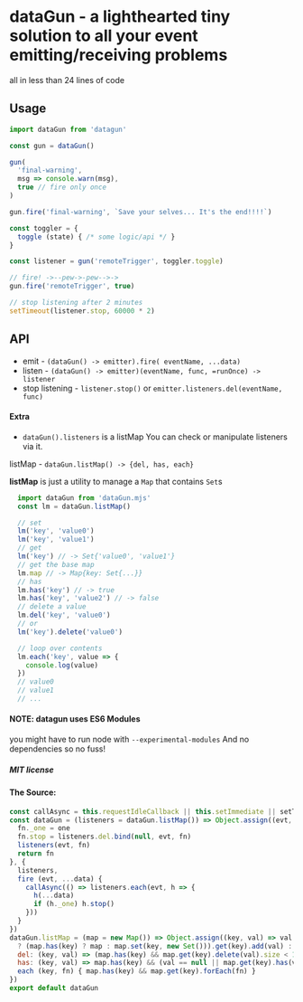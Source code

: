 # dataGun - a lighthearted tiny solution to all your event emitting/receiving problems
all in less than 24 lines of code    

## Usage

```javascript
import dataGun from 'datagun'

const gun = dataGun()

gun(
  'final-warning',
  msg => console.warn(msg),
  true // fire only once
)

gun.fire('final-warning', `Save your selves... It's the end!!!!`)

const toggler = {
  toggle (state) { /* some logic/api */ }
}

const listener = gun('remoteTrigger', toggler.toggle)

// fire! ->--pew->-pew-->->
gun.fire('remoteTrigger', true)

// stop listening after 2 minutes
setTimeout(listener.stop, 60000 * 2)
```

## API

* emit - ``(dataGun() -> emitter).fire( eventName, ...data)``
* listen - ``(dataGun() -> emitter)(eventName, func, =runOnce) -> listener``
* stop listening - ``listener.stop()`` or ``emitter.listeners.del(eventName, func)``

#### Extra

* ``dataGun().listeners`` is a listMap
You can check or manipulate listeners via it.

listMap - ``dataGun.listMap() -> {del, has, each}``

**listMap** is just a utility to manage a ``Map`` that contains ``Set``s
```javascript
  import dataGun from 'dataGun.mjs'
  const lm = dataGun.listMap()

  // set
  lm('key', 'value0')
  lm('key', 'value1')
  // get
  lm('key') // -> Set{'value0', 'value1'}
  // get the base map
  lm.map // -> Map{key: Set{...}}
  // has
  lm.has('key') // -> true
  lm.has('key', 'value2') // -> false
  // delete a value
  lm.del('key', 'value0')
  // or
  lm('key').delete('value0')

  // loop over contents
  lm.each('key', value => {
    console.log(value)
  })
  // value0
  // value1
  // ...
```

#### NOTE: datagun uses ES6 Modules  
you might have to run node with ``--experimental-modules``
And no dependencies so no fuss!
##### MIT license          

#### The Source:     
      
```javascript
const callAsync = this.requestIdleCallback || this.setImmediate || setTimeout
const dataGun = (listeners = dataGun.listMap()) => Object.assign((evt, fn, one) => {
  fn._one = one
  fn.stop = listeners.del.bind(null, evt, fn)
  listeners(evt, fn)
  return fn
}, {
  listeners,
  fire (evt, ...data) {
    callAsync(() => listeners.each(evt, h => {
      h(...data)
      if (h._one) h.stop()
    }))
  }
})
dataGun.listMap = (map = new Map()) => Object.assign((key, val) => val != null
  ? (map.has(key) ? map : map.set(key, new Set())).get(key).add(val) : map.get(key), {
  del: (key, val) => (map.has(key) && map.get(key).delete(val).size < 1 && map.delete(key), val),
  has: (key, val) => map.has(key) && (val == null || map.get(key).has(val)),
  each (key, fn) { map.has(key) && map.get(key).forEach(fn) }
})
export default dataGun
```
